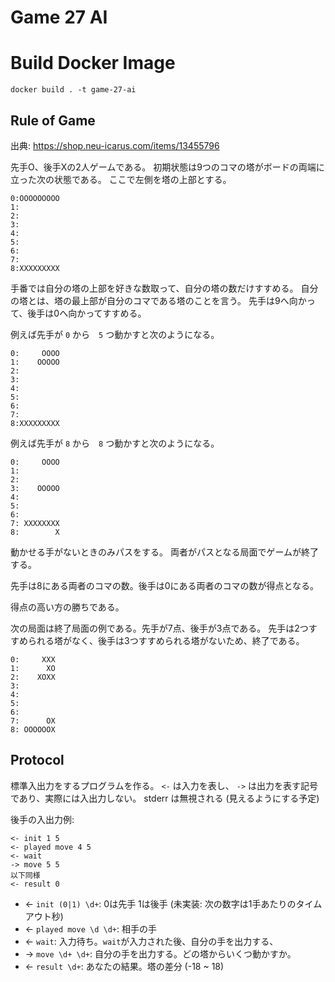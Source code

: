 # Game 27 AI

# Build Docker Image
`docker build . -t game-27-ai`


## Rule of Game

出典: https://shop.neu-icarus.com/items/13455796

先手O、後手Xの2人ゲームである。
初期状態は9つのコマの塔がボードの両端に立った次の状態である。
ここで左側を塔の上部とする。

```
0:OOOOOOOOO
1:
2:
3:
4:
5:
6:
7:
8:XXXXXXXXX
```

手番では自分の塔の上部を好きな数取って、自分の塔の数だけすすめる。
自分の塔とは、塔の最上部が自分のコマである塔のことを言う。
先手は9へ向かって、後手は0へ向かってすすめる。

例えば先手が `0` から　`5` つ動かすと次のようになる。
```
0:     OOOO
1:    OOOOO
2:
3:
4:
5:
6:
7:
8:XXXXXXXXX
```

例えば先手が `8` から　`8` つ動かすと次のようになる。
```
0:     OOOO
1:
2:
3:    OOOOO
4:
5:
6:
7: XXXXXXXX
8:        X
```

動かせる手がないときのみパスをする。
両者がパスとなる局面でゲームが終了する。

先手は8にある両者のコマの数。後手は0にある両者のコマの数が得点となる。

得点の高い方の勝ちである。

次の局面は終了局面の例である。先手が7点、後手が3点である。
先手は2つすすめられる塔がなく、後手は3つすすめられる塔がないため、終了である。

```
0:     XXX
1:      XO
2:    XOXX
3:
4:
5:
6:
7:      OX
8: OOOOOOX
```

## Protocol

標準入出力をするプログラムを作る。
`<-` は入力を表し、 `->` は出力を表す記号であり、実際には入出力しない。
stderr は無視される (見えるようにする予定)

後手の入出力例:

```
<- init 1 5
<- played move 4 5
<- wait
-> move 5 5
以下同様
<- result 0
```

- <- `init (0|1) \d+`: 0は先手 1は後手 (未実装: 次の数字は1手あたりのタイムアウト秒)
- <- `played move \d \d+`: 相手の手
- <- `wait`: 入力待ち。`wait`が入力された後、自分の手を出力する、
- -> `move \d+ \d+`: 自分の手を出力する。どの塔からいくつ動かすか。
- <- `result \d+`: あなたの結果。塔の差分 (-18 ~ 18)